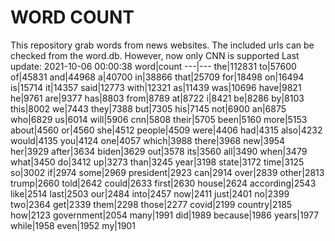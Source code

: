 # WORD COUNT
This repository grab words from news websites. The included urls can be checked from the word.db.
However, now only CNN is supported
Last update: 2021-10-06 00:00:38
word|count
---|---
the|112831
to|57600
of|45831
and|44968
a|40700
in|38866
that|25709
for|18498
on|16494
is|15714
it|14357
said|12773
with|12321
as|11439
was|10696
have|9821
he|9761
are|9377
has|8803
from|8789
at|8722
i|8421
be|8286
by|8103
this|8002
we|7443
they|7388
but|7305
his|7145
not|6900
an|6875
who|6829
us|6014
will|5906
cnn|5808
their|5705
been|5160
more|5153
about|4560
or|4560
she|4512
people|4509
were|4406
had|4315
also|4232
would|4135
you|4124
one|4057
which|3988
there|3968
new|3954
her|3929
after|3634
biden|3629
out|3578
its|3560
all|3490
when|3479
what|3450
do|3412
up|3273
than|3245
year|3198
state|3172
time|3125
so|3002
if|2974
some|2969
president|2923
can|2914
over|2839
other|2813
trump|2660
told|2642
could|2633
first|2630
house|2624
according|2543
like|2514
last|2503
our|2484
into|2457
now|2411
just|2401
no|2399
two|2364
get|2339
them|2298
those|2277
covid|2199
country|2185
how|2123
government|2054
many|1991
did|1989
because|1986
years|1977
while|1958
even|1952
my|1901
